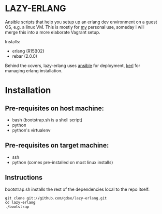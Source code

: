 LAZY-ERLANG
===========
[Ansible](http://ansible.cc) scripts that help you setup up an erlang dev environment on a guest OS, e.g. a linux VM.
This is mostly for [my](http://github.com/gdso) personal use, someday I will merge this into a more 
elaborate Vagrant setup.
 
Installs:
  - erlang (R15B02)
  - rebar (2.0.0)

Behind the covers, lazy-erlang uses [ansible](http://ansible.cc) for deployment, 
[kerl](https://github.com/spawngrid/kerl) for managing erlang installation.

# Installation

## Pre-requisites on host machine:
  - bash (bootstrap.sh is a shell script)
  - python
  - python's virtualenv

## Pre-requisites on target machine:
  - ssh
  - python (comes pre-installed on most linux installs)

## Instructions
bootstrap.sh installs the rest of the dependencies local to the repo itself:

    git clone git://github.com/gdso/lazy-erlang.git
    cd lazy-erlang
    ./bootstrap
    

    

  


